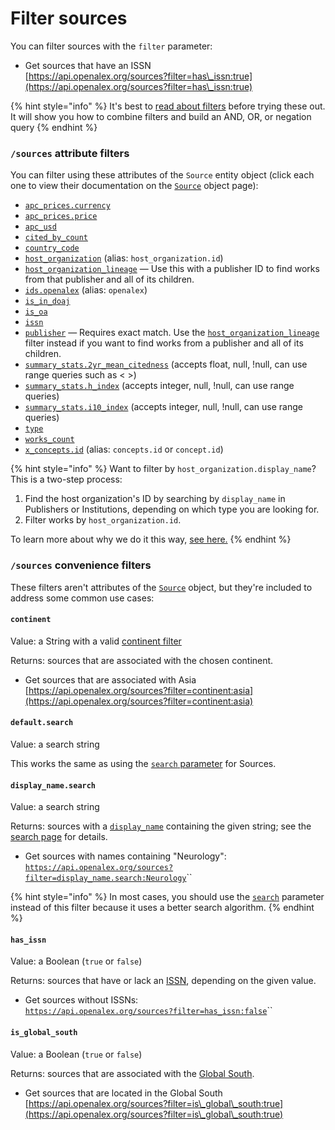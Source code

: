 # Filter sources

You can filter sources with the `filter` parameter:

* Get sources that have an ISSN\
  [https://api.openalex.org/sources?filter=has\_issn:true](https://api.openalex.org/sources?filter=has\_issn:true)

{% hint style="info" %}
It's best to [read about filters](../get-lists-of-entities/filter-entity-lists.md) before trying these out. It will show you how to combine filters and build an AND, OR, or negation query
{% endhint %}

### `/sources` attribute filters

You can filter using these attributes of the `Source` entity object (click each one to view their documentation on the [`Source`](../../the-data/sources/source-object.md) object page):

* [`apc_prices.currency`](../../the-data/sources/source-object.md#apc\_prices)
* [`apc_prices.price`](../../the-data/sources/source-object.md#apc\_prices)
* [`apc_usd`](../../the-data/sources/source-object.md#apc\_usd)
* [`cited_by_count`](../../the-data/sources/source-object.md#cited\_by\_count)
* [`country_code`](../../the-data/sources/source-object.md#country\_code)
* [`host_organization`](../../the-data/sources/source-object.md#host\_organization) (alias: `host_organization.id`)
* [`host_organization_lineage`](../../the-data/sources/source-object.md#host\_organization\_lineage) — Use this with a publisher ID to find works from that publisher and all of its children.
* [`ids.openalex`](../../the-data/sources/source-object.md#ids) (alias: `openalex`)
* [`is_in_doaj`](../../the-data/sources/source-object.md#is\_in\_doaj)
* [`is_oa`](../../the-data/sources/source-object.md#is\_oa)
* [`issn`](../../the-data/sources/source-object.md#issn)
* [`publisher`](../../the-data/sources/source-object.md#publisher) — Requires exact match. Use the [`host_organization_lineage`](../../the-data/sources/source-object.md#host\_organization\_lineage) filter instead if you want to find works from a publisher and all of its children.
* [`summary_stats.2yr_mean_citedness`](../../the-data/sources/source-object.md#summary\_stats) (accepts float, null, !null, can use range queries such as < >)
* [`summary_stats.h_index`](../../the-data/sources/source-object.md#summary\_stats) (accepts integer, null, !null, can use range queries)
* [`summary_stats.i10_index`](../../the-data/sources/source-object.md#summary\_stats) (accepts integer, null, !null, can use range queries)
* [`type`](../../the-data/sources/source-object.md#type)
* [`works_count`](../../the-data/sources/source-object.md#works\_count)
* [`x_concepts.id`](../../the-data/sources/source-object.md#x\_concepts) (alias: `concepts.id` or `concept.id`)

{% hint style="info" %}
Want to filter by `host_organization.display_name`? This is a two-step process:

1. Find the host organization's ID by searching by `display_name` in Publishers or Institutions, depending on which type you are looking for.
2. Filter works by `host_organization.id`.

To learn more about why we do it this way, [see here.](../../the-data/works/search-works.md#why-cant-i-search-by-name-of-related-entity-author-name-institution-name-etc.)
{% endhint %}

### `/sources` convenience filters

These filters aren't attributes of the [`Source`](../../the-data/sources/source-object.md) object, but they're included to address some common use cases:

#### `continent`

Value: a String with a valid [continent filter](../../the-data/geo/continents.md#filter-by-continent)

Returns: sources that are associated with the chosen continent.

* Get sources that are associated with Asia\
  [https://api.openalex.org/sources?filter=continent:asia](https://api.openalex.org/sources?filter=continent:asia)

#### `default.search`

Value: a search string

This works the same as using the [`search` parameter](../../the-data/sources/search-sources.md#search-sources) for Sources.

#### `display_name.search`

Value: a search string

Returns: sources with a [`display_name`](../../the-data/sources/source-object.md#display\_name) containing the given string; see the [search page](../../the-data/sources/search-sources.md) for details.

* Get sources with names containing "Neurology":\
  [`https://api.openalex.org/sources?filter=display_name.search:Neurology`](https://api.openalex.org/sources?filter=display\_name.search:Neurology)\`\`

{% hint style="info" %}
In most cases, you should use the [`search`](../../the-data/sources/search-sources.md#sources-full-search) parameter instead of this filter because it uses a better search algorithm.
{% endhint %}

#### `has_issn`

Value: a Boolean (`true` or `false`)

Returns: sources that have or lack an [ISSN](../../the-data/sources/source-object.md#issn), depending on the given value.

* Get sources without ISSNs:\
  [`https://api.openalex.org/sources?filter=has_issn:false`](https://api.openalex.org/sources?filter=has\_issn:false)\`\`

#### `is_global_south`

Value: a Boolean (`true` or `false`)

Returns: sources that are associated with the [Global South](../../the-data/geo/regions.md#global-south).

* Get sources that are located in the Global South\
  [https://api.openalex.org/sources?filter=is\_global\_south:true](https://api.openalex.org/sources?filter=is\_global\_south:true)
